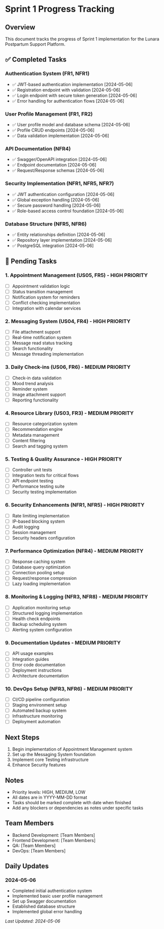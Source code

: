 # Sprint 1 Progress Tracking

## Overview
This document tracks the progress of Sprint 1 implementation for the Lunara Postpartum Support Platform.

## ✅ Completed Tasks

### Authentication System (FR1, NFR1)
- ✅ JWT-based authentication implementation [2024-05-06]
- ✅ Registration endpoint with validation [2024-05-06]
- ✅ Login endpoint with secure token generation [2024-05-06]
- ✅ Error handling for authentication flows [2024-05-06]

### User Profile Management (FR1, FR2)
- ✅ User profile model and database schema [2024-05-06]
- ✅ Profile CRUD endpoints [2024-05-06]
- ✅ Data validation implementation [2024-05-06]

### API Documentation (NFR4)
- ✅ Swagger/OpenAPI integration [2024-05-06]
- ✅ Endpoint documentation [2024-05-06]
- ✅ Request/Response schemas [2024-05-06]

### Security Implementation (NFR1, NFR5, NFR7)
- ✅ JWT authentication configuration [2024-05-06]
- ✅ Global exception handling [2024-05-06]
- ✅ Secure password handling [2024-05-06]
- ✅ Role-based access control foundation [2024-05-06]

### Database Structure (NFR5, NFR6)
- ✅ Entity relationships definition [2024-05-06]
- ✅ Repository layer implementation [2024-05-06]
- ✅ PostgreSQL integration [2024-05-06]

## 🚧 Pending Tasks

### 1. Appointment Management (US05, FR5) - HIGH PRIORITY
- [ ] Appointment validation logic
- [ ] Status transition management
- [ ] Notification system for reminders
- [ ] Conflict checking implementation
- [ ] Integration with calendar services

### 2. Messaging System (US04, FR4) - HIGH PRIORITY
- [ ] File attachment support
- [ ] Real-time notification system
- [ ] Message read status tracking
- [ ] Search functionality
- [ ] Message threading implementation

### 3. Daily Check-ins (US06, FR6) - MEDIUM PRIORITY
- [ ] Check-in data validation
- [ ] Mood trend analysis
- [ ] Reminder system
- [ ] Image attachment support
- [ ] Reporting functionality

### 4. Resource Library (US03, FR3) - MEDIUM PRIORITY
- [ ] Resource categorization system
- [ ] Recommendation engine
- [ ] Metadata management
- [ ] Content filtering
- [ ] Search and tagging system

### 5. Testing & Quality Assurance - HIGH PRIORITY
- [ ] Controller unit tests
- [ ] Integration tests for critical flows
- [ ] API endpoint testing
- [ ] Performance testing suite
- [ ] Security testing implementation

### 6. Security Enhancements (NFR1, NFR5) - HIGH PRIORITY
- [ ] Rate limiting implementation
- [ ] IP-based blocking system
- [ ] Audit logging
- [ ] Session management
- [ ] Security headers configuration

### 7. Performance Optimization (NFR4) - MEDIUM PRIORITY
- [ ] Response caching system
- [ ] Database query optimization
- [ ] Connection pooling setup
- [ ] Request/response compression
- [ ] Lazy loading implementation

### 8. Monitoring & Logging (NFR3, NFR8) - MEDIUM PRIORITY
- [ ] Application monitoring setup
- [ ] Structured logging implementation
- [ ] Health check endpoints
- [ ] Backup scheduling system
- [ ] Alerting system configuration

### 9. Documentation Updates - MEDIUM PRIORITY
- [ ] API usage examples
- [ ] Integration guides
- [ ] Error code documentation
- [ ] Deployment instructions
- [ ] Architecture documentation

### 10. DevOps Setup (NFR3, NFR6) - MEDIUM PRIORITY
- [ ] CI/CD pipeline configuration
- [ ] Staging environment setup
- [ ] Automated backup system
- [ ] Infrastructure monitoring
- [ ] Deployment automation

## Next Steps
1. Begin implementation of Appointment Management system
2. Set up the Messaging System foundation
3. Implement core Testing infrastructure
4. Enhance Security features

## Notes
- Priority levels: HIGH, MEDIUM, LOW
- All dates are in YYYY-MM-DD format
- Tasks should be marked complete with date when finished
- Add any blockers or dependencies as notes under specific tasks

## Team Members
- Backend Development: [Team Members]
- Frontend Development: [Team Members]
- QA: [Team Members]
- DevOps: [Team Members]

## Daily Updates
### 2024-05-06
- Completed initial authentication system
- Implemented basic user profile management
- Set up Swagger documentation
- Established database structure
- Implemented global error handling

_Last Updated: 2024-05-06_ 